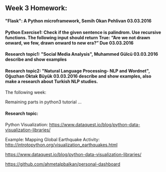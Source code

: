 ## Week 3 Homework:

#### "Flask": A Python microframework, __Semih Okan Pehlivan 03.03.2016__

#### Python Exercise1: Check if the given sentence is palindrom. Use recursive functions. The following input should return True: “Are	we	not	drawn	onward,	we	few,	drawn	onward	to	new	era?”	__Due 03.03.2016__

#### Research topic1: "Social Media Analysis", __Muhammed Gülcü 03.03.2016__ describe and show examples

#### Research topic2: "Natural Language Processing- NLP and Wordnet", __Oğuzhan Oktak Büyük 03.03.2016__ describe and show examples, also make a research about Turkish NLP studies.




The following week:

Remaining parts in python3 tutorial ...
#### Research topic: 
Python Visualization: 
https://www.dataquest.io/blog/python-data-visualization-libraries/

Example:
Mapping Global Earthquake Activity: http://introtopython.org/visualization_earthquakes.html

https://www.dataquest.io/blog/python-data-visualization-libraries/

https://github.com/ahmetalpbalkan/personal-dashboard

